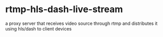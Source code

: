 # rtmp-hls-dash-live-stream
a proxy server that receives video source through rtmp and distributes it using hls/dash to client devices
